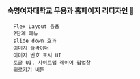 ### 숙명여자대학교 무용과 홈페이지 리디자인 👋
      Flex Layout 응용
      2단계 메뉴
      slide down 효과
      이미지 슬라이더
      이미지 번호 표시 UI
      토글 UI, 사이트맵 레이어 팝업창
      위로가기 버튼
<!--
**leejunmoo/leejunmoo** is a ✨ _special_ ✨ repository because its `README.md` (this file) appears on your GitHub profile.

Here are some ideas to get you started:

- 🔭 I’m currently working on ...
- 🌱 I’m currently learning ...
- 👯 I’m looking to collaborate on ...
- 🤔 I’m looking for help with ...
- 💬 Ask me about ...
- 📫 How to reach me: ...
- 😄 Pronouns: ...
- ⚡ Fun fact: ...
-->
